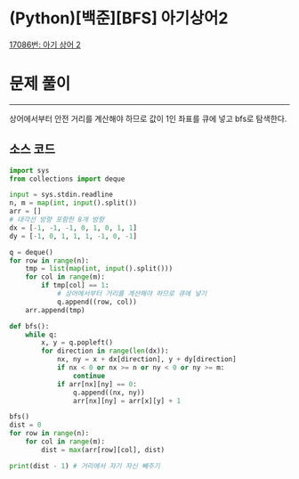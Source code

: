 # (Python)[백준][BFS] 아기상어2

[17086번: 아기 상어 2](https://www.acmicpc.net/problem/17086)

# 문제 풀이

---

상어에서부터 안전 거리를 계산해야 하므로 값이 1인 좌표를 큐에 넣고 bfs로 탐색한다.

## 소스 코드

```python
import sys
from collections import deque

input = sys.stdin.readline
n, m = map(int, input().split())
arr = []
# 대각선 방향 포함한 8개 방향
dx = [-1, -1, -1, 0, 1, 0, 1, 1]
dy = [-1, 0, 1, 1, 1, -1, 0, -1]

q = deque()
for row in range(n):
    tmp = list(map(int, input().split()))
    for col in range(m):
        if tmp[col] == 1:
            # 상어에서부터 거리를 계산해야 하므로 큐에 넣기
            q.append((row, col)) 
    arr.append(tmp)

def bfs():
    while q:
        x, y = q.popleft()
        for direction in range(len(dx)):
            nx, ny = x + dx[direction], y + dy[direction]
            if nx < 0 or nx >= n or ny < 0 or ny >= m:
                continue
            if arr[nx][ny] == 0:
                q.append((nx, ny))
                arr[nx][ny] = arr[x][y] + 1

bfs()
dist = 0
for row in range(n):
    for col in range(m):
        dist = max(arr[row][col], dist)

print(dist - 1) # 거리에서 자기 자신 빼주기
```